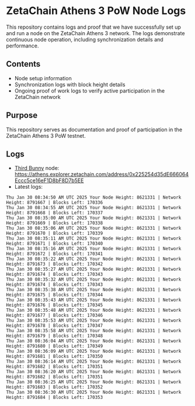 # ZetaChain Athens 3 PoW Node Logs
This repository contains logs and proof that we have successfully set up and run a node on the ZetaChain Athens 3 network. The logs demonstrate continuous node operation, including synchronization details and performance.

## Contents
- Node setup information
- Synchronization logs with block height details
- Ongoing proof of work logs to verify active participation in the ZetaChain network

## Purpose
This repository serves as documentation and proof of participation in the ZetaChain Athens 3 PoW testnet.

## Logs

- [Third Bunny](https://thirdbunny.xyz/) node: https://athens.explorer.zetachain.com/address/0x225254d35dE666064Eccc5ce16eF1D8bF8D7b5EE
- Latest logs:
```
Thu Jan 30 08:34:50 AM UTC 2025 Your Node Height: 8621331 | Network Height: 8791667 | Blocks Left: 170336
Thu Jan 30 08:34:55 AM UTC 2025 Your Node Height: 8621331 | Network Height: 8791668 | Blocks Left: 170337
Thu Jan 30 08:35:00 AM UTC 2025 Your Node Height: 8621331 | Network Height: 8791669 | Blocks Left: 170338
Thu Jan 30 08:35:06 AM UTC 2025 Your Node Height: 8621331 | Network Height: 8791670 | Blocks Left: 170339
Thu Jan 30 08:35:11 AM UTC 2025 Your Node Height: 8621331 | Network Height: 8791671 | Blocks Left: 170340
Thu Jan 30 08:35:16 AM UTC 2025 Your Node Height: 8621331 | Network Height: 8791672 | Blocks Left: 170341
Thu Jan 30 08:35:22 AM UTC 2025 Your Node Height: 8621331 | Network Height: 8791673 | Blocks Left: 170342
Thu Jan 30 08:35:27 AM UTC 2025 Your Node Height: 8621331 | Network Height: 8791674 | Blocks Left: 170343
Thu Jan 30 08:35:32 AM UTC 2025 Your Node Height: 8621331 | Network Height: 8791674 | Blocks Left: 170343
Thu Jan 30 08:35:38 AM UTC 2025 Your Node Height: 8621331 | Network Height: 8791675 | Blocks Left: 170344
Thu Jan 30 08:35:43 AM UTC 2025 Your Node Height: 8621331 | Network Height: 8791676 | Blocks Left: 170345
Thu Jan 30 08:35:48 AM UTC 2025 Your Node Height: 8621331 | Network Height: 8791677 | Blocks Left: 170346
Thu Jan 30 08:35:53 AM UTC 2025 Your Node Height: 8621331 | Network Height: 8791678 | Blocks Left: 170347
Thu Jan 30 08:35:58 AM UTC 2025 Your Node Height: 8621331 | Network Height: 8791679 | Blocks Left: 170348
Thu Jan 30 08:36:04 AM UTC 2025 Your Node Height: 8621331 | Network Height: 8791680 | Blocks Left: 170349
Thu Jan 30 08:36:09 AM UTC 2025 Your Node Height: 8621331 | Network Height: 8791681 | Blocks Left: 170350
Thu Jan 30 08:36:14 AM UTC 2025 Your Node Height: 8621331 | Network Height: 8791682 | Blocks Left: 170351
Thu Jan 30 08:36:20 AM UTC 2025 Your Node Height: 8621331 | Network Height: 8791682 | Blocks Left: 170351
Thu Jan 30 08:36:25 AM UTC 2025 Your Node Height: 8621331 | Network Height: 8791683 | Blocks Left: 170352
Thu Jan 30 08:36:30 AM UTC 2025 Your Node Height: 8621331 | Network Height: 8791684 | Blocks Left: 170353
```
